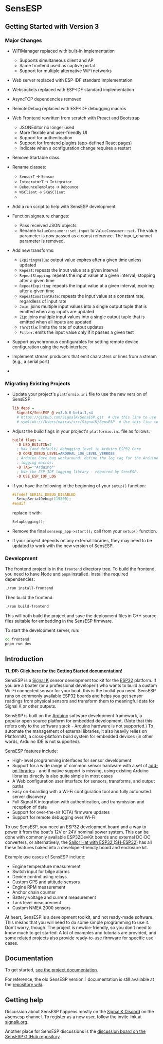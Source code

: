 # SensESP

## Getting Started with Version 3

### Major Changes

- WiFiManager replaced with built-in implementation
  - Supports simultaneous client and AP
  - Same frontend used as captive portal
  - Support for multiple alternative WiFi networks
- Web server replaced with ESP-IDF standard implementation
- Websockets replaced with ESP-IDF standard implementation
- AsyncTCP dependencies removed
- RemoteDebug replaced with ESP-IDF debugging macros
- Web Frontend rewritten from scratch with Preact and Bootstrap
  - JSONEditor no longer used
  - More flexible and user-friendly UI
  - Support for authentication
  - Support for frontend plugins (app-defined React pages)
  - Indicate when a ocnfiguration change requires a restart

- Remove Startable class
- Rename classes:
  - `SensorT` -> `Sensor`
  - `IntegratorT` -> `Integrator`
  - `DebounceTemplate` -> `Debounce`
  - `WSClient` -> `SKWSClient`
  -
- Add a run script to help with SensESP development
- Function signature changes:
  - Pass received JSON objects
  - Rename `ValueConsumer::set_input` to `ValueConsumer::set`. The value parameter
    is now passed as a const reference. The input_channel parameter is removed.

- Add new transforms:
  - `ExpiringValue`: output value expires after a given time unless updated
  - `Repeat`: repeats the input value at a given interval
  - `RepeatStopping`: repeats the input value at a given interval, stopping after a given time
  - `RepeatExpiring`: repeats the input value at a given interval, expiring after a given time
  - `RepeatConstantRate`: repeats the input value at a constant rate, regardless of input rate
  - `Join`: joins multiple input values into a single output tuple that is emitted when any inputs are updated
  - `Zip`: joins multiple input values into a single output tuple that is emitted when all inputs are updated
  - `Throttle`: limits the rate of output updates
  - `Filter`: emits the input value only if it passes a given test

- Support asynchronous configurables for setting remote device configuration
  using the web interface

- Implement stream producers that emit characters or lines from a stream
  (e.g., a serial port)
-

### Migrating Existing Projects

- Update your project's `platformio.ini` file to use the new version of SensESP:

  ```ini
  lib_deps =
    SignalK/SensESP @ >=3.0.0-beta.1,<4
    # https://github.com/SignalK/SensESP.git  # Use this line to use the latest git version
    # symlink:///Users/mairas/src/SignalK/SensESP  # Use this line to use a local copy
  ```

- Adjust the build flags in your project's `platformio.ini` file as follows:

  ```ini
  build_flags =
    -D LED_BUILTIN=2
    ; Max (and default) debugging level in Arduino ESP32 Core
    -D CORE_DEBUG_LEVEL=ARDUHAL_LOG_LEVEL_VERBOSE
    ; Arduino Core bug workaround: define the log tag for the Arduino
    ; logging macros.
    -D TAG='"Arduino"'
    ; Use the ESP-IDF logging library - required by SensESP.
    -D USE_ESP_IDF_LOG
  ```

- If you have the following in the beginning of your `setup()` function:

  ```cpp
  #ifndef SERIAL_DEBUG_DISABLED
    SetupSerialDebug(115200);
  #endif
  ```
  replace it with:

  ```cpp
  SetupLogging();
  ```

- Remove the final `sensesp_app->start();` call from your `setup()` function.

- If your project depends on any external libraries, they may need to be updated
  to work with the new version of SensESP.


### Development

The frontend project is in the `frontend` directory tree. To build the frontend,
you need to have Node and `pnpm` installed. Install the required dependencies:

```sh
./run install-frontend
```

Then build the frontend:

```sh
./run build-frontend
```

This will both build the project and save the deployment files in C++ source files suitable for embedding in the SensESP firmware.

To start the development server, run:

```sh
cd frontend
pnpm run dev
```

## Introduction

**TL;DR: [Click here for the Getting Started documentation!](https://signalk.org/SensESP/pages/getting_started/)**

SensESP is a [Signal K](https://signalk.org) sensor development toolkit for the [ESP32](https://en.wikipedia.org/wiki/ESP32) platform.
If you are a boater (or a professional developer!) who wants to build a custom Wi-Fi connected sensor for your boat, this is the toolkit you need.
SensESP runs on commonly available ESP32 boards and helps you get sensor readings from physical sensors and transform them to meaningful data for Signal K or other outputs.

SensESP is built on the [Arduino](https://github.com/espressif/arduino-esp32) software development framework, a popular open source platform for embedded development.
(Note that this refers only to the software stack - Arduino hardware is not supported.)
To automate the management of external libraries, it also heavily relies on PlatformIO, a cross-platform build system for embedded devices (in other words, Arduino IDE is not supported).

SensESP features include:

* High-level programming interfaces for sensor development
* Support for a wide range of common sensor hardware with a set of [add-on libraries](https://signalk.org/SensESP/pages/additional_resources/) - and if native support is missing, using existing Arduino libraries directly is also quite simple in most cases
* A Web configuration user interface for sensors, transforms, and output paths
* Easy on-boarding with a Wi-Fi configuration tool and fully automated server discovery
* Full Signal K integration with authentication, and transmission and reception of data
* Support for over-the-air (OTA) firmware updates
* Support for remote debugging over Wi-Fi

To use SensESP, you need an ESP32 development board and a way to power it from the boat's 12V or 24V nominal power system.
This can be done with commonly available ESP32DevKit boards and external DC-DC converters, or alternatively, the [Sailor Hat with ESP32 (SH-ESP32)](https://hatlabs.fi/product/sailor-hat-with-esp32/) has all these features baked into a developer-friendly board and enclosure kit.

Example use cases of SensESP include:

* Engine temperature measurement
* Switch input for bilge alarms
* Device control using relays
* Custom GPS and attitude sensors
* Engine RPM measurement
* Anchor chain counter
* Battery voltage and current measurement
* Tank level measurement
* Custom NMEA 2000 sensors

At heart, SensESP is a development toolkit, and not ready-made software.
This means that you will need to do some simple programming to use it.
Don't worry, though.
The project is newbie-friendly, so you don't need to know much to get started.
A lot of examples and tutorials are provided, and some related projects also provide ready-to-use firmware for specific use cases.

## Documentation

To get started, [see the project documentation](https://signalk.org/SensESP/).

For reference, the old SensESP version 1 documentation is still available at the [repository wiki](https://github.com/SignalK/SensESP/wiki).

## Getting help

Discussion about SensESP happens mostly on the [Signal K Discord](https://discord.com/channels/1170433917761892493/1170433918592368684) on the #sensesp channel. To register as a new user, follow the invite link at [signalk.org](https://signalk.org/).

Another place for SensESP discussions is the [discussion board on the SensESP GitHub repository](https://github.com/SignalK/SensESP/discussions).
